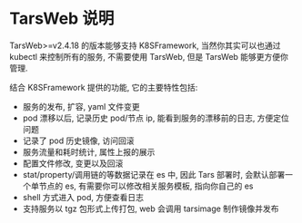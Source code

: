 # TarsWeb 说明

TarsWeb>=v2.4.18 的版本能够支持 K8SFramework, 当然你其实可以也通过 kubectl 来控制所有的服务, 不需要使用 TarsWeb, 但是 TarsWeb 能够更方便你管理.

结合 K8SFramework 提供的功能, 它的主要特性包括:

- 服务的发布, 扩容, yaml 文件变更
- pod 漂移以后, 记录历史 pod/节点 ip, 能看到服务的漂移前的日志, 方便定位问题
- 记录了 pod 历史镜像, 访问回滚
- 服务流量和耗时统计, 属性上报的展示
- 配置文件修改, 变更以及回滚
- stat/property/调用链的等数据记录在 es 中, 因此 Tars 部署时, 会默认部署一个单节点的 es, 有需要你可以修改相关服务模板, 指向你自己的 es
- shell 方式进入 pod, 方便查看日志
- 支持服务以 tgz 包形式上传打包, web 会调用 tarsimage 制作镜像并发布
